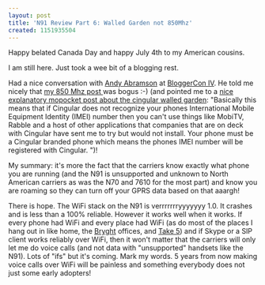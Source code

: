 ```yaml
---
layout: post
title: 'N91 Review Part 6: Walled Garden not 850Mhz'
created: 1151935504
---
```

<p>
Happy belated Canada Day and happy July 4th to my American cousins.
</p><p>
I am still here. Just took a wee bit of a blogging rest.
</p><p>
Had a nice conversation with <a href="http://andyabramson.blogs.com/voipwatch/">Andy Abramson</a> at <a href="http://www.bloggercon.org/">BloggerCon IV</a>. He told me nicely that <a href="http://rolandtanglao.com/archives/2006/06/24/n91-review-part-5-no-850mhz-support-means-no-gprs-data-in-san-francisco">my 850 Mhz post </a>was bogus :-) (and pointed me to a  <a href="http://www.mopocket.com/international/#000202">nice explanatory mopocket post about the cingular walled garden</a>: "Basically this means that if Cingular does not recognize your phones International Mobile Equipment Identity (IMEI) number then you can't use things like MobiTV, Rabble and a host of other applications that companies that are on deck with Cingular have sent me to try but would not install. Your phone must be a Cingular branded phone which means the phones IMEI number will be registered with Cingular. ")!
</p><p>
My summary: it's more the fact that the carriers know exactly what phone you are running (and the N91 is unsupported and unknown to North American carriers as was the N70 and 7610  for the most part) and know you are roaming so they can turn off your GPRS data based on that aaargh!
</p><p>
There is hope. The WiFi stack on the N91 is verrrrrrryyyyyyy 1.0. It crashes and is less than a 100% reliable. However it works well when it works. If every phone had WiFi and every place had WiFi (as do most of the places I hang out in like home, the <a href="http://bryght.com/">Bryght</a> offices, and <a href="http://www.take5cafe.com/index.html">Take 5</a>) and if Skype or a SIP client works reliably over WiFi, then it won't matter that the carriers will only let me do voice calls (and not data with "unsupported" handsets like the N91). Lots of "ifs" but it's coming. Mark my words. 5 years from now making voice calls over WiFi will be painless and something everybody does not just some early adopters!
</p>
